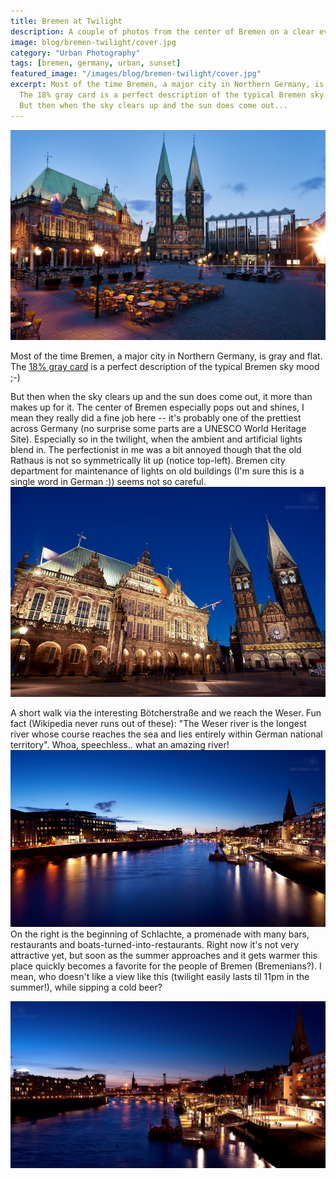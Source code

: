 ```yaml
---
title: Bremen at Twilight
description: A couple of photos from the center of Bremen on a clear evening.
image: blog/bremen-twilight/cover.jpg
category: "Urban Photography"
tags: [bremen, germany, urban, sunset]
featured_image: "/images/blog/bremen-twilight/cover.jpg"
excerpt: Most of the time Bremen, a major city in Northern Germany, is gray and flat.
  The 18% gray card is a perfect description of the typical Bremen sky mood ;-)
  But then when the sky clears up and the sun does come out...
---
```


<div class="full-width-image">
  <img src="/images/blog/bremen-twilight/cover_l.jpg">
</div>

Most of the time Bremen, a major city in Northern Germany, is gray and flat.
The [18% gray card](https://en.wikipedia.org/wiki/Gray_card) is 
a perfect description of the typical Bremen sky mood ;-)

But then when the sky clears up and the sun does come out, 
it more than makes up for it. The center of Bremen especially pops out and shines,
I mean they really did a fine job here -- it's probably one of the prettiest 
across Germany (no surprise some parts are a UNESCO World Heritage Site). 
Especially so in the twilight, when the ambient and artificial lights blend in.
The perfectionist in me was a bit annoyed though that the old Rathaus
is not so symmetrically lit up (notice top-left). Bremen city department for
maintenance of lights on old buildings (I'm sure this is a single word in German :))
seems not so careful.
<a href="/images/blog/bremen-twilight/bremen-1l.jpg">
  <img src="/images/blog/bremen-twilight/bremen-1m.jpg" class="center-image">
</a>

A short walk via the interesting Bötcherstraße and we reach the Weser.
Fun fact (Wikipedia never runs out of these): "The Weser river is the longest 
river whose course reaches the sea and lies entirely within German national 
territory". Whoa, speechless.. what an amazing river!
<a href="/images/blog/bremen-twilight/bremen-2l.jpg">
  <img src="/images/blog/bremen-twilight/bremen-2m.jpg" class="center-image">
</a>
On the right is the beginning of Schlachte, a promenade with many bars, 
restaurants and boats-turned-into-restaurants. Right now it's not very attractive yet, but soon
as the summer approaches and it gets warmer this place quickly becomes a
favorite for the people of Bremen (Bremenians?). I mean, who doesn't like
a view like this (twilight easily lasts til 11pm in the summer!), 
while sipping a cold beer?

<div class="full-width-image">
  <img src="/images/blog/bremen-twilight/bremen-3l.jpg">
</div>